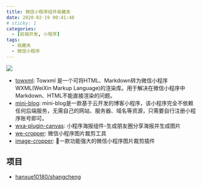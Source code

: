 ```yaml
---
title: 微信小程序组件收藏夹
date: 2020-02-19 00:41:48
# sticky: 1
categories:
  - [前端开发, 小程序]
tags:
  - 收藏夹
  - 微信小程序
---
```


![](https://i.loli.net/2020/02/19/jtOuDvA5ihVlebc.jpg)

<!--more-->

- [towxml](https://github.com/sbfkcel/towxml): Towxml 是一个可将HTML、Markdown转为微信小程序WXML(WeiXin Markup Language)的渲染库。用于解决在微信小程序中Markdown、HTML不能直接渲染的问题。
- [mini-blog](https://github.com/CavinCao/mini-blog): mini-blog是一款基于云开发的博客小程序，该小程序完全不依赖任何后端服务，无需自己的网站、服务器、域名等资源，只需要自行注册小程序账号即可。
- [wxa-plugin-canvas](https://github.com/jasondu/wxa-plugin-canvas): 小程序海报组件-生成朋友圈分享海报并生成图片
- [we-cropper](https://github.com/we-plugin/we-cropper): 微信小程序图片裁剪工具
- [image-cropper](https://github.com/wx-plugin/image-cropper): 💯一款功能强大的微信小程序图片裁剪插件

## 项目

- [hanxue10180/shangcheng](https://github.com/hanxue10180/shangcheng)
